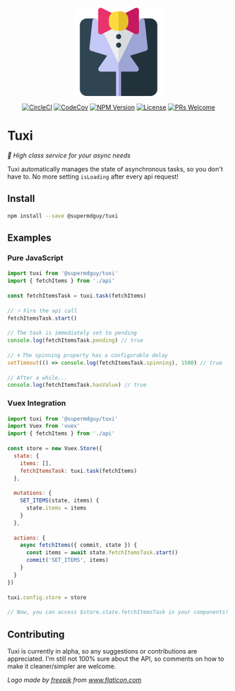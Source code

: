 <p align="center"><img src="https://raw.githubusercontent.com/superMDguy/tuxi/HEAD/tuxedo.svg?sanitize=true" height="200" /></p>

<p align="center">
  <a href="https://circleci.com/gh/superMDguy/tuxi/tree/master" target="_blank"><img src="https://img.shields.io/circleci/project/superMDguy/tuxi/master.svg?style=flat-square" alt="CircleCI"></a>
  <a href="https://codecov.io/github/superMDguy/tuxi?branch=master" target="_blank"><img src="https://img.shields.io/codecov/c/github/superMDguy/tuxi/master.svg?style=flat-square" alt="CodeCov"></a>
  <a href="https://www.npmjs.com/package/@supermdguy/tuxi" target="_blank"><img src="https://img.shields.io/npm/v/@supermdguy/tuxi.svg?style=flat-square" alt="NPM Version"></a>
  <a href="https://github.com/superMDguy/tuxi/blob/HEAD/LICENSE" target="_blank"><img src="https://img.shields.io/npm/l/all-contributors.svg?style=flat-square" alt="License"></a>
  <a href="http://makeapullrequest.com" target="_blank"><img src="https://img.shields.io/badge/PRs-welcome-brightgreen.svg?style=flat-square" alt="PRs Welcome"></a>
</p>

# Tuxi

_:money_with_wings: High class service for your async needs_

Tuxi automatically manages the state of asynchronous tasks, so you don't have to. No more setting `isLoading` after every api request!

## Install

```bash
npm install --save @supermdguy/tuxi
```

## Examples

### Pure JavaScript

```js
import tuxi from '@supermdguy/tuxi'
import { fetchItems } from './api'

const fetchItemsTask = tuxi.task(fetchItems)

// ⚡ Fire the api call
fetchItemsTask.start()

// The task is immediately set to pending
console.log(fetchItemsTask.pending) // true

// 🌀 The spinning property has a configurable delay
setTimeout(() => console.log(fetchItemsTask.spinning), 1500) // true

// After a while...
console.log(fetchItemsTask.hasValue) // true
```

### Vuex Integration

```js
import tuxi from '@supermdguy/tuxi'
import Vuex from 'vuex'
import { fetchItems } from './api'

const store = new Vuex.Store({
  state: {
    items: [],
    fetchItemsTask: tuxi.task(fetchItems)
  },

  mutations: {
    SET_ITEMS(state, items) {
      state.items = items
    }
  },

  actions: {
    async fetchItems({ commit, state }) {
      const items = await state.fetchItemsTask.start()
      commit('SET_ITEMS', items)
    }
  }
})

tuxi.config.store = store

// Now, you can access $store.state.fetchItemsTask in your components!
```

## Contributing

Tuxi is currently in alpha, so any suggestions or contributions are appreciated. I'm still not 100% sure about the API, so comments on how to make it cleaner/simpler are welcome.

_Logo made by [freepik](https://www.flaticon.com/authors/freepik) from www.flaticon.com_
